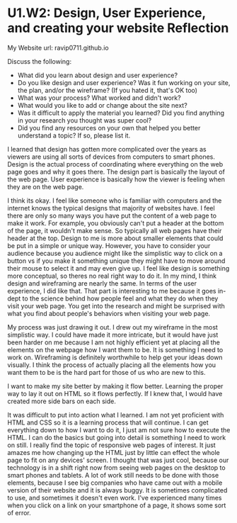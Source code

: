 # U1.W2: Design, User Experience, and creating your website Reflection

My Website url: ravip0711.github.io

Discuss the following:
* What did you learn about design and user experience? 
* Do you like design and user experience? Was it fun working on your site, the plan, and/or the wireframe? (If you hated it, that's OK too)
* What was your process? What worked and didn't work?
* What would you like to add or change about the site next?
* Was it difficult to apply the material you learned? Did you find anything in your research you thought was super cool?
* Did you find any resources on your own that helped you better understand a topic? If so, please list it.

I learned that design has gotten more complicated over the years as viewers are using all sorts of devices from computers to smart phones. Design is the actual process of coordinating where everything on the web page goes and why it goes there. The design part is basically the layout of the web page. User experience is basically how the viewer is feeling when they are on the web page.

I think its okay. I feel like someone who is familiar with computers and the internet knows the typical designs that majority of websites have. I feel there are only so many ways you have put the content of a web page to make it work. For example, you obviously can't put a header at the bottom of the page, it wouldn't make sense. So typically all web pages have their header at the top. Design to me is more about smaller elements that could be put in a simple or unique way. However, you have to consider your audience because you audience might like the simplistic way to click on a button vs if you make it something unique they might have to move around their mouse to select it and may even give up. I feel like design is something more conceptual, so theres no real right way to do it. In my mind, I think design and wireframing are nearly the same. In terms of the user experience, I did like that. That part is interesting to me because it goes in-dept to the science behind how people feel and what they do when they visit your web page. You get into the research and might be surprised with what you find about people's behaviors when visiting your web page.

My process was just drawing it out. I drew out my wireframe in the most simplistic way. I could have made it more intricate, but it would have just been harder on me because I am not highly efficient yet at placing all the elements on the webpage how I want them to be. It is something I need to work on. Wireframing is definitely worthwhile to help get your ideas down visually. I think the process of actually placing all the elements how you want them to be is the hard part for those of us who are new to this.

I want to make my site better by making it flow better. Learning the proper way to lay it out on HTML so it flows perfectly. If I knew that, I would have created more side bars on each side.

It was difficult to put into action what I learned. I am not yet proficient with HTML and CSS so it is a learning process that will continue. I can get everything down to how I want to do it, I just am not sure how to execute the HTML. I can do the basics but going into detail is something I need to work on still. I really find the topic of responsive web pages of interest. It just amazes me how changing up the HTML just by little can effect the whole page to fit on any devices' screen. I thought that was just cool, because our technology is in a shift right now from seeing web pages on the desktop to smart phones and tablets. A lot of work still needs to be done with those elements, because I see big companies who have came out with a mobile version of their website and it is always buggy. It is sometimes complicated to use, and sometimes it doesn't even work. I've experienced many times when you click on a link on your smartphone of a page, it shows some sort of error.